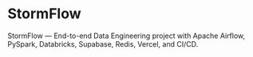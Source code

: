 # StormFlow
StormFlow — End-to-end Data Engineering project with Apache Airflow, PySpark, Databricks, Supabase, Redis, Vercel, and CI/CD.
